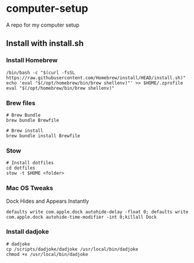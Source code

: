 # computer-setup
A repo for my computer setup

## Install with install.sh



### Install Homebrew
```
/bin/bash -c "$(curl -fsSL https://raw.githubusercontent.com/Homebrew/install/HEAD/install.sh)"
echo 'eval "$(/opt/homebrew/bin/brew shellenv)"' >> $HOME/.zprofile
eval "$(/opt/homebrew/bin/brew shellenv)"

```
### Brew files
```
# Brew Bundle
brew bundle Brewfile

# Brew install 
brew bundle install Brewfile
```

### Stow 
```
# Install dotfiles
cd dotfiles
stow -t $HOME <folder>
```

### Mac OS Tweaks
Dock Hides and Appears Instantly
```
defaults write com.apple.dock autohide-delay -float 0; defaults write com.apple.dock autohide-time-modifier -int 0;killall Dock
```

### Install dadjoke
```
# dadjoke
cp /scripts/dadjoke/dadjoke /usr/local/bin/dadjoke
chmod +x /usr/local/bin/dadjoke
```
